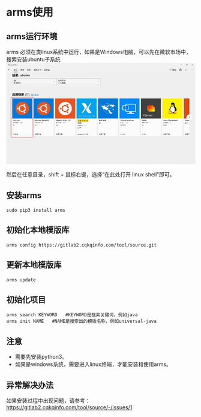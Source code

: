 # arms使用


## arms运行环境
arms 必须在类linux系统中运行，如果是Windows电脑，可以先在微软市场中，搜索安装ubuntu子系统
![image.png](./image.png)

然后在任意目录，shift + 鼠标右键，选择“在此处打开 linux shell”即可。

## 安装arms
```
sudo pip3 install arms
```

## 初始化本地模版库
```
arms config https://gitlab2.cqkqinfo.com/tool/source.git
```

## 更新本地模版库
```
arms update
```

## 初始化项目
```
arms search KEYWORD   #KEYWORD是搜索关键词，例如java
arms init NAME   #NAME是搜索出的模版名称，例如universal-java
```

## 注意
* 需要先安装python3。
* 如果是windows系统，需要进入linux终端，才能安装和使用arms。

## 异常解决办法

如果安装过程中出现问题，请参考： https://gitlab2.cqkqinfo.com/tool/source/-/issues/1
